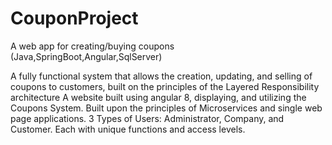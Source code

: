 # CouponProject
 A web app for creating/buying coupons (Java,SpringBoot,Angular,SqlServer)

A fully functional system that allows the creation, updating, and selling of coupons to customers, built on the principles of the Layered Responsibility architecture
A website built using angular 8, displaying, and utilizing the Coupons System. Built upon the principles of Microservices and single web page applications.
3 Types of Users: Administrator, Company, and Customer. Each with unique functions and access levels.
